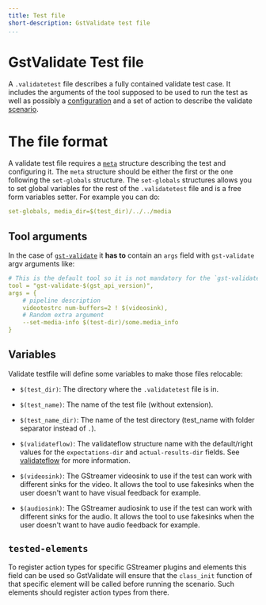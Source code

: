 ```yaml
---
title: Test file
short-description: GstValidate test file
...
```


# GstValidate Test file

A `.validatetest` file describes a fully contained validate test case. It
includes the arguments of the tool supposed to be used to run the test as well
as possibly a [configuration](gst-validate-config.md) and a set of action to
describe the validate [scenario](gst-validate-scenarios.md).

# The file format

A validate test file requires a [`meta`](gst-validate-action-types.md?#meta) structure  describing
the test and configuring it. The `meta` structure should be either the
first or the one following the `set-globals` structure. The `set-globals`
structures allows you to set global variables for the rest of the
`.validatetest` file and is a free form variables setter. For example you can
do:

``` yaml
set-globals, media_dir=$(test_dir)/../../media
```

## Tool arguments

In the case of [`gst-validate`](gst-validate.md) it **has to** contain an
`args` field with `gst-validate` argv arguments like:

``` yaml
# This is the default tool so it is not mandatory for the `gst-validate` tool
tool = "gst-validate-$(gst_api_version)",
args = {
    # pipeline description
    videotestrc num-buffers=2 ! $(videosink),
    # Random extra argument
    --set-media-info $(test-dir)/some.media_info
}
```

## Variables

Validate testfile will define some variables to make those files relocable:

* `$(test_dir)`: The directory where the `.validatetest` file is in.

* `$(test_name)`: The name of the test file (without extension).

* `$(test_name_dir)`: The name of the test directory (test_name with folder
                      separator instead of `.`).

* `$(validateflow)`: The validateflow structure name with the default/right
                     values for the `expectations-dir` and `actual-results-dir`
                     fields. See [validateflow](gst-validate-flow.md) for more
                     information.

* `$(videosink)`: The GStreamer videosink to use if the test can work with
                  different sinks for the video. It allows the tool to use
                  fakesinks when the user doesn't want to have visual feedback
                  for example.

* `$(audiosink)`: The GStreamer audiosink to use if the test can work with
                  different sinks for the audio. It allows the tool to use
                  fakesinks when the user doesn't want to have audio feedback
                  for example.

## `tested-elements`

To register action types for specific GStreamer plugins and elements this field
can be used so GstValidate will ensure that the `class_init` function of that
specific element will be called before running the scenario. Such elements
should register action types from there.
